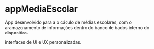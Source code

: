 # appMediaEscolar

App desenvolvido para a o cáculo de médias escolares, 
com o aramazenamento de informações dentro do banco de bados interno do dispositivo.

interfaces de UI e UX personalizadas.
